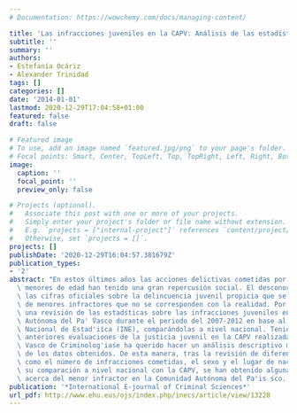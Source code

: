 ```yaml
---
# Documentation: https://wowchemy.com/docs/managing-content/

title: 'Las infracciones juveniles en la CAPV: Análisis de las estadísticas oficiales.'
subtitle: ''
summary: ''
authors:
- Estefanía Ocáriz
- Alexander Trinidad
tags: []
categories: []
date: '2014-01-01'
lastmod: 2020-12-29T17:04:58+01:00
featured: false
draft: false

# Featured image
# To use, add an image named `featured.jpg/png` to your page's folder.
# Focal points: Smart, Center, TopLeft, Top, TopRight, Left, Right, BottomLeft, Bottom, BottomRight.
image:
  caption: ''
  focal_point: ''
  preview_only: false

# Projects (optional).
#   Associate this post with one or more of your projects.
#   Simply enter your project's folder or file name without extension.
#   E.g. `projects = ["internal-project"]` references `content/project/deep-learning/index.md`.
#   Otherwise, set `projects = []`.
projects: []
publishDate: '2020-12-29T16:04:57.381679Z'
publication_types:
- '2'
abstract: "En estos últimos años las acciones delictivas cometidas por las personas\
  \ menores de edad han tenido una gran repercusión social. El desconocimiento de\
  \ las cifras oficiales sobre la delincuencia juvenil propicia que se perfilen características\
  \ de menores infractores que no se corresponden con la realidad. Por ello, presentamos\
  \ una revisión de las estadśticas sobre las infracciones juveniles en la Comunidad\
  \ Autónoma del Pa' ́Vasco durante el periodo del 2007-2012 en base al Instituto\
  \ Nacional de Estad'iíca (INE), comparándolas a nivel nacional. Teniendo en cuenta\
  \ anteriores evaluaciones de la justicia juvenil en la CAPV realizadas por el Instituto\
  \ Vasco de Criminolog'iaśe ha querido hacer un análisis descriptivo mediante frecuencias\
  \ de los datos obtenidos. De esta manera, tras la revisión de diferentes variables\
  \ como el número de infracciones cometidas, el sexo y el lugar de nacimiento, y\
  \ su comparación a nivel nacional con la CAPV, se han obtenido algunas conclusiones\
  \ acerca del menor infractor en la Comunidad Autónoma del Pa'is śco. "
publication: '*International E-journal of Criminal Sciences*'
url_pdf: http://www.ehu.eus/ojs/index.php/inecs/article/view/13228
---
```

